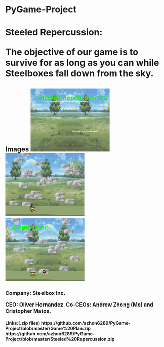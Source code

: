 # PyGame-Project
<h1> Steeled Repercussion:
<p> The objective of our game is to survive for as long as you can while Steelboxes fall down from the sky.</p>
<h2> Images
<img src = "https://github.com/ohern8893/PyGame-Project/blob/master/Game%20Plan/Capture%20Title.PNG"width = "250 " height = "200">
<img src = "https://github.com/ohern8893/PyGame-Project/blob/master/Game%20Plan/Capture%20Pt1.PNG"width = "250 " height = "200">
<img src = "https://github.com/ohern8893/PyGame-Project/blob/master/Game%20Plan/Capture%20Game%20Over.PNG"width = "250 " height = "200">
<h3> Company: Steelbox Inc.
<p>  CEO: Oliver Hernandez. Co-CEOs: Andrew Zhong (Me) and Cristopher Matos.</p>
<h4> Links:(.zip files) https://github.com/azhon6289/PyGame-Project/blob/master/Game%20Plan.zip https://github.com/azhon6289/PyGame-Project/blob/master/Steeled%20Repercussion.zip
